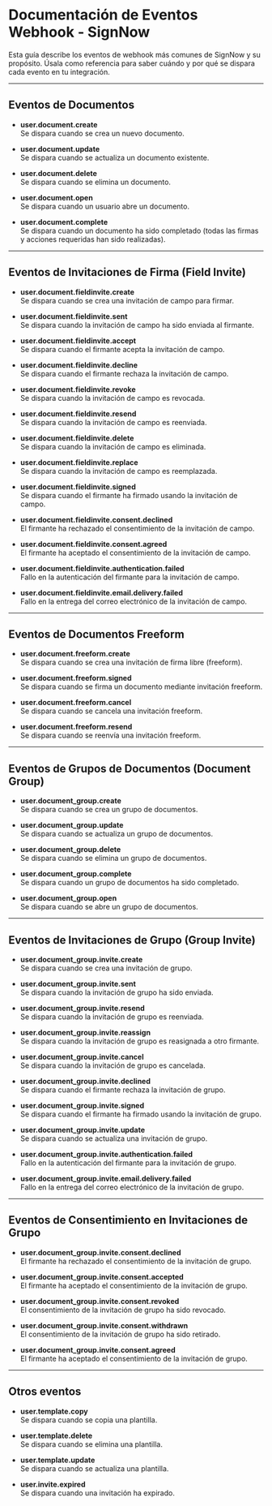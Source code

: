 # Documentación de Eventos Webhook - SignNow

Esta guía describe los eventos de webhook más comunes de SignNow y su propósito. Úsala como referencia para saber cuándo y por qué se dispara cada evento en tu integración.

---

## Eventos de Documentos

- **user.document.create**  
  Se dispara cuando se crea un nuevo documento.

- **user.document.update**  
  Se dispara cuando se actualiza un documento existente.

- **user.document.delete**  
  Se dispara cuando se elimina un documento.

- **user.document.open**  
  Se dispara cuando un usuario abre un documento.

- **user.document.complete**  
  Se dispara cuando un documento ha sido completado (todas las firmas y acciones requeridas han sido realizadas).

---

## Eventos de Invitaciones de Firma (Field Invite)

- **user.document.fieldinvite.create**  
  Se dispara cuando se crea una invitación de campo para firmar.

- **user.document.fieldinvite.sent**  
  Se dispara cuando la invitación de campo ha sido enviada al firmante.

- **user.document.fieldinvite.accept**  
  Se dispara cuando el firmante acepta la invitación de campo.

- **user.document.fieldinvite.decline**  
  Se dispara cuando el firmante rechaza la invitación de campo.

- **user.document.fieldinvite.revoke**  
  Se dispara cuando la invitación de campo es revocada.

- **user.document.fieldinvite.resend**  
  Se dispara cuando la invitación de campo es reenviada.

- **user.document.fieldinvite.delete**  
  Se dispara cuando la invitación de campo es eliminada.

- **user.document.fieldinvite.replace**  
  Se dispara cuando la invitación de campo es reemplazada.

- **user.document.fieldinvite.signed**  
  Se dispara cuando el firmante ha firmado usando la invitación de campo.

- **user.document.fieldinvite.consent.declined**  
  El firmante ha rechazado el consentimiento de la invitación de campo.

- **user.document.fieldinvite.consent.agreed**  
  El firmante ha aceptado el consentimiento de la invitación de campo.

- **user.document.fieldinvite.authentication.failed**  
  Fallo en la autenticación del firmante para la invitación de campo.

- **user.document.fieldinvite.email.delivery.failed**  
  Fallo en la entrega del correo electrónico de la invitación de campo.

---

## Eventos de Documentos Freeform

- **user.document.freeform.create**  
  Se dispara cuando se crea una invitación de firma libre (freeform).

- **user.document.freeform.signed**  
  Se dispara cuando se firma un documento mediante invitación freeform.

- **user.document.freeform.cancel**  
  Se dispara cuando se cancela una invitación freeform.

- **user.document.freeform.resend**  
  Se dispara cuando se reenvía una invitación freeform.

---

## Eventos de Grupos de Documentos (Document Group)

- **user.document_group.create**  
  Se dispara cuando se crea un grupo de documentos.

- **user.document_group.update**  
  Se dispara cuando se actualiza un grupo de documentos.

- **user.document_group.delete**  
  Se dispara cuando se elimina un grupo de documentos.

- **user.document_group.complete**  
  Se dispara cuando un grupo de documentos ha sido completado.

- **user.document_group.open**  
  Se dispara cuando se abre un grupo de documentos.

---

## Eventos de Invitaciones de Grupo (Group Invite)

- **user.document_group.invite.create**  
  Se dispara cuando se crea una invitación de grupo.

- **user.document_group.invite.sent**  
  Se dispara cuando la invitación de grupo ha sido enviada.

- **user.document_group.invite.resend**  
  Se dispara cuando la invitación de grupo es reenviada.

- **user.document_group.invite.reassign**  
  Se dispara cuando la invitación de grupo es reasignada a otro firmante.

- **user.document_group.invite.cancel**  
  Se dispara cuando la invitación de grupo es cancelada.

- **user.document_group.invite.declined**  
  Se dispara cuando el firmante rechaza la invitación de grupo.

- **user.document_group.invite.signed**  
  Se dispara cuando el firmante ha firmado usando la invitación de grupo.

- **user.document_group.invite.update**  
  Se dispara cuando se actualiza una invitación de grupo.

- **user.document_group.invite.authentication.failed**  
  Fallo en la autenticación del firmante para la invitación de grupo.

- **user.document_group.invite.email.delivery.failed**  
  Fallo en la entrega del correo electrónico de la invitación de grupo.

---

## Eventos de Consentimiento en Invitaciones de Grupo

- **user.document_group.invite.consent.declined**  
  El firmante ha rechazado el consentimiento de la invitación de grupo.

- **user.document_group.invite.consent.accepted**  
  El firmante ha aceptado el consentimiento de la invitación de grupo.

- **user.document_group.invite.consent.revoked**  
  El consentimiento de la invitación de grupo ha sido revocado.

- **user.document_group.invite.consent.withdrawn**  
  El consentimiento de la invitación de grupo ha sido retirado.

- **user.document_group.invite.consent.agreed**  
  El firmante ha aceptado el consentimiento de la invitación de grupo.

---

## Otros eventos

- **user.template.copy**  
  Se dispara cuando se copia una plantilla.

- **user.template.delete**  
  Se dispara cuando se elimina una plantilla.

- **user.template.update**  
  Se dispara cuando se actualiza una plantilla.

- **user.invite.expired**  
  Se dispara cuando una invitación ha expirado. 